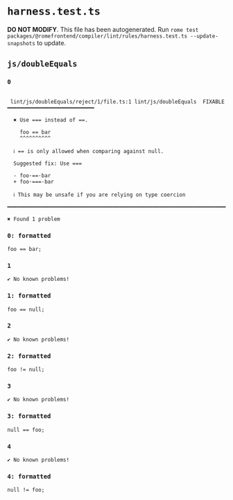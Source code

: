 # `harness.test.ts`

**DO NOT MODIFY**. This file has been autogenerated. Run `rome test packages/@romefrontend/compiler/lint/rules/harness.test.ts --update-snapshots` to update.

## `js/doubleEquals`

### `0`

```

 lint/js/doubleEquals/reject/1/file.ts:1 lint/js/doubleEquals  FIXABLE  ━━━━━━━━━━━━━━━━━━━━━━━━━━━━

  ✖ Use === instead of ==.

    foo == bar
    ^^^^^^^^^^

  ℹ == is only allowed when comparing against null.

  Suggested fix: Use ===

  - foo·==·bar
  + foo·===·bar

  ℹ This may be unsafe if you are relying on type coercion

━━━━━━━━━━━━━━━━━━━━━━━━━━━━━━━━━━━━━━━━━━━━━━━━━━━━━━━━━━━━━━━━━━━━━━━━━━━━━━━━━━━━━━━━━━━━━━━━━━━━

✖ Found 1 problem

```

### `0: formatted`

```
foo == bar;

```

### `1`

```
✔ No known problems!

```

### `1: formatted`

```
foo == null;

```

### `2`

```
✔ No known problems!

```

### `2: formatted`

```
foo != null;

```

### `3`

```
✔ No known problems!

```

### `3: formatted`

```
null == foo;

```

### `4`

```
✔ No known problems!

```

### `4: formatted`

```
null != foo;

```
